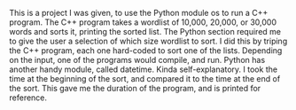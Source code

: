 This is a project I was given, to use the Python module os to run a C++ program. The C++ program takes a wordlist of 10,000, 20,000, or 30,000 words and sorts it, printing the sorted list. The Python section required me to give the user a selection of which size wordlist to sort. I did this by triping the C++ program, each one hard-coded to sort one of the lists. Depending on the input, one of the programs would compile, and run. Python has another handy module, called datetime. Kinda self-explanatory. I took the time at the beginning of the sort, and compared it to the time at the end of the sort. This gave me the duration of the program, and is printed for reference.
